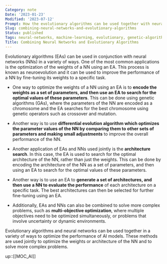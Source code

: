 ```yaml
---
Category: note
Date: '2023-01-23'
Modified: '2023-07-12'
Prompt: How the evolutionary algorithms can be used together with neural networks. Mention NN weights optimization and other types of applications of these two methods used jointly
Slug: combining-neural-networks-and-evolutionary-algorithms
Status: published
Tags: neural-networks, machine-learning, evolutionary, genetic-algorithms, udemy
Title: Combining Neural Networks and Evolutionary Algorithms
---
```


Evolutionary algorithms (EAs) can be used in conjunction with neural networks (NNs) in a variety of ways. One of the most common applications is the optimization of the weights of a NN using an EA. This process is known as neuroevolution and it can be used to improve the performance of a NN by fine-tuning its weights to a specific task.


- One way to optimize the weights of a NN using an EA is to **encode the weights as a set of parameters, and then use an EA to search for the optimal values of these parameters**. This can be done using genetic algorithms (GAs), where the parameters of the NN are encoded as a chromosome and the EA searches for the best chromosome using genetic operators such as crossover and mutation.

- Another way is to use **differential evolution algorithm which optimizes the parameter values of the NN by comparing them to other sets of parameters and making small adjustments** to improve the overall performance of the NN.

- Another application of EAs and NNs used jointly is the **architecture search**. In this case, the EA is used to search for the optimal architecture of the NN, rather than just the weights. This can be done by encoding the architecture of the NN as a set of parameters, and then using an EA to search for the optimal values of these parameters.

- Another way is to use an EA to **generate a set of architectures, and then use a NN to evaluate the performance** of each architecture on a specific task. The best architectures can then be selected for further fine-tuning using an EA.

- Additionally, EAs and NNs can also be combined to solve more complex problems, such as **multi-objective optimization**, where multiple objectives need to be optimized simultaneously, or problems that involve uncertainty or dynamic environments.

Evolutionary algorithms and neural networks can be used together in a variety of ways to optimize the performance of AI models. These methods are used jointly to optimize the weights or architecture of the NN and to solve more complex problems.

up::[[MOC_AI]]